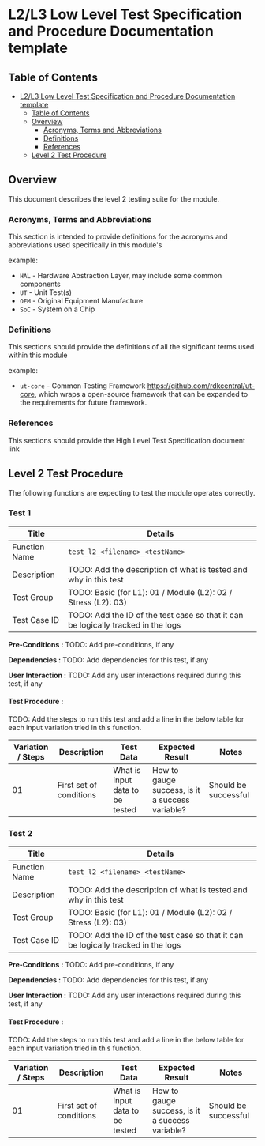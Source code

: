 # L2/L3 Low Level Test Specification and Procedure Documentation template

## Table of Contents

- [L2/L3 Low Level Test Specification and Procedure Documentation template](#l2l3-low-level-test-specification-and-procedure-documentation-template)
  - [Table of Contents](#table-of-contents)
  - [Overview](#overview)
    - [Acronyms, Terms and Abbreviations](#acronyms-terms-and-abbreviations)
    - [Definitions](#definitions)
    - [References](#references)
  - [Level 2 Test Procedure](#level-2-test-procedure)

## Overview

This document describes the level 2 testing suite for the <component> module.

### Acronyms, Terms and Abbreviations

This section is intended to provide definitions for the acronyms and abbreviations used specifically in this module's

example:

- `HAL` \- Hardware Abstraction Layer, may include some common components
- `UT`  \- Unit Test(s)
- `OEM`  \- Original Equipment Manufacture
- `SoC`  \- System on a Chip

### Definitions

This sections should provide the definitions of all the significant terms used within this module

example:

- `ut-core` \- Common Testing Framework <https://github.com/rdkcentral/ut-core>, which wraps a open-source framework that can be expanded to the requirements for future framework.

### References

This sections should provide the High Level Test Specification document link

## Level 2 Test Procedure

The following functions are expecting to test the module operates correctly.

### Test 1

|Title|Details|
|--|--|
|Function Name|`test_l2_<filename>_<testName>`|
|Description|TODO: Add the description of what is tested and why in this test|
|Test Group|TODO: Basic (for L1): 01 / Module (L2): 02 / Stress (L2): 03)|
|Test Case ID|TODO: Add the ID of the test case so that it can be logically tracked in the logs|

**Pre-Conditions :**
TODO: Add pre-conditions, if any

**Dependencies :** TODO: Add dependencies for this test, if any

**User Interaction :** TODO: Add any user interactions required during this test, if any

#### Test Procedure :

TODO: Add the steps to run this test and add a line in the below table for each input variation tried in this function.

| Variation / Steps | Description | Test Data | Expected Result | Notes|
| -- | --------- | ---------- | -------------- | ----- |
| 01 | First set of conditions | What is input data to be tested | How to gauge success, is it a success variable? | Should be successful |

### Test 2

|Title|Details|
|--|--|
|Function Name|`test_l2_<filename>_<testName>`|
|Description|TODO: Add the description of what is tested and why in this test|
|Test Group|TODO: Basic (for L1): 01 / Module (L2): 02 / Stress (L2): 03)|
|Test Case ID|TODO: Add the ID of the test case so that it can be logically tracked in the logs|

**Pre-Conditions :**
TODO: Add pre-conditions, if any

**Dependencies :** TODO: Add dependencies for this test, if any

**User Interaction :** TODO: Add any user interactions required during this test, if any

#### Test Procedure :

TODO: Add the steps to run this test and add a line in the below table for each input variation tried in this function.

| Variation / Steps | Description | Test Data | Expected Result | Notes|
| -- | --------- | ---------- | -------------- | ----- |
| 01 | First set of conditions | What is input data to be tested | How to gauge success, is it a success variable? | Should be successful |